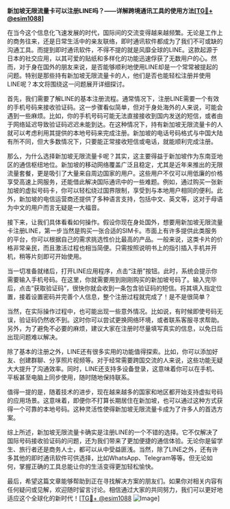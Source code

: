 **新加坡无限流量卡可以注册LINE吗？——详解跨境通讯工具的使用方法[[TG💪+ @esim1088](https://t.me/s/esim1088)]**

在当今这个信息化飞速发展的时代，国际间的交流变得越来越频繁。无论是工作上的商务往来，还是日常生活中的亲友联络，即时通讯软件都成为了我们不可或缺的沟通工具。而提到即时通讯软件，不得不提的就是风靡全球的LINE。这款起源于日本的社交应用，以其可爱的贴纸和多样化的功能迅速俘获了无数用户的心。然而，对于身在国外的朋友来说，是否能够顺利地使用LINE却是一个常常被提起的问题。特别是那些持有新加坡无限流量卡的人，他们是否也能轻松注册并使用LINE呢？本文将围绕这一问题展开详细探讨。

首先，我们需要了解LINE的基本注册流程。通常情况下，注册LINE需要一个有效的手机号码来接收验证码。这一步骤看似简单，但对于身处海外的人来说，可能会遇到一些麻烦。比如，你的手机号码可能无法直接接收到国内发送的短信，或者由于网络延迟导致验证码迟迟未能到达。在这种情况下，持有新加坡无限流量卡的人就可以考虑利用其提供的本地号码来完成注册。新加坡的电话号码格式与中国大陆有所不同，但大多数情况下，只要能正常接收短信或电话，就能顺利完成注册。

那么，为什么选择新加坡无限流量卡呢？其实，这主要得益于新加坡作为东南亚地区的通信枢纽地位。新加坡的移动网络覆盖广泛且稳定，尤其是近年来推出的无限流量套餐，更是吸引了大量来自周边国家的用户。这些用户不仅可以用低廉的价格享受高速上网服务，还能借此解决国际通讯中的一些难题。例如，通过购买一张新加坡的虚拟号码卡，你可以轻松绕过国界限制，享受到与本地用户相同的便利。此外，新加坡的电信运营商还提供了多种语言支持，包括中文、英文等，这对于母语为中文的用户而言无疑是一大福音。

接下来，让我们具体看看如何操作。假设你现在身处国外，想要用新加坡无限流量卡注册LINE，第一步当然是购买一张合适的SIM卡。市面上有许多提供此类服务的平台，你可以根据自己的需求挑选性价比最高的产品。一般来说，这类卡片的价格非常亲民，而且激活过程也相当简便。只需按照说明书上的指引插入手机并开机，稍等片刻即可开始使用。

当一切准备就绪后，打开LINE应用程序，点击“注册”按钮。此时，系统会提示你需要输入手机号码。在这里，你就需要用到刚刚购买的新加坡号码了。输入完毕后，点击“获取验证码”，很快你就会收到一条包含验证码的短信。将其填入指定位置，接着设置密码并完善个人信息，整个注册过程就完成了！是不是很简单？

当然，在实际操作过程中，也可能出现一些意外情况。比如说，有时候即使号码无误，验证码仍然收不到。这时你可以尝试更换网络环境，或者联系客服寻求帮助。另外，为了避免不必要的麻烦，建议大家在注册时尽量填写真实的信息，以免日后出现问题难以解决。

除了基本的注册之外，LINE还有很多实用的功能值得探索。比如，你可以添加好友、创建群聊、分享照片视频等。对于经常需要跨国交流的人来说，这些功能无疑大大提升了沟通效率。同时，LINE还支持多设备登录，这意味着你可以在手机、平板甚至电脑上同步使用，随时随地保持联系。

值得一提的是，随着技术的进步，现在越来越多的国家和地区都开始支持虚拟号码的应用场景。这意味着，即便你不打算长期居住在新加坡，也可以通过这种方式获得一个可靠的本地号码。这种灵活性使得新加坡无限流量卡成为了许多人的首选方案。

综上所述，新加坡无限流量卡确实是注册LINE的一个不错的选择。它不仅解决了国际号码接收验证码的问题，还为我们带来了更加便捷的通信体验。无论你是留学生、旅行者还是商务人士，都可以从中受益匪浅。当然，除了LINE之外，还有许多其他的即时通讯软件可供选择，比如WhatsApp、Telegram等等。但无论如何，掌握正确的工具总能让你的生活变得更加轻松愉快。

最后，希望这篇文章能够帮助到正在寻找解决方案的朋友们。如果你对相关内容有任何疑问或见解，欢迎随时留言讨论。相信通过大家的共同努力，我们可以更好地适应这个全球化的新时代！[[TG💪+ @esim1088](https://t.me/s/esim1088) ![Image](https://i.postimg.cc/4NQfJmqS/Snipaste-2025-05-13-00-14-12.png)]
